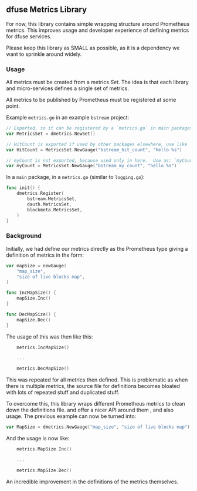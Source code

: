 ## dfuse Metrics Library

For now, this library contains simple wrapping structure around Prometheus
metrics. This improves usage and developer experience of defining metrics
for dfuse services.

Please keep this library as SMALL as possible, as it is a dependency
we want to sprinkle around widely.


### Usage

All metrics must be created from a metrics _Set_. The idea is that each
library and micro-services defines a single set of metrics.

All metrics to be published by Prometheus must be registered at some
point.

Example `metrics.go` in an example `bstream` project:

```go
// Exported, so it can be registered by a `metrics.go` in main packages.
var MetricsSet = dmetrics.NewSet()

// HitCount is exported if used by other packages elsewhere, use like `bstream.HitCount.Inc()`
var HitCount = MetricsSet.NewGauge("bstream_hit_count", "hello %s")

// myCount is not exported, because used only in here.  Use as: `myCount.Inc()`
var myCount = MetricsSet.NewGauge("bstream_my_count", "hello %s")
```

In a `main` package, in a `metrics.go` (similar to `logging.go`):

```go
func init() {
    dmetrics.Register(
        bstream.MetricsSet,
        dauth.MetricsSet,
        blockmeta.MetricsSet,
    )
}
```



### Background

Initially, we had define our metrics directly as the Prometheus type giving
a definition of metrics in the form:

```go
var mapSize = newGauge(
	"map_size",
	"size of live blocks map",
)

func IncMapSize() {
	mapSize.Inc()
}

func DecMapSize() {
	mapSize.Dec()
}
```

The usage of this was then like this:

```go
    metrics.IncMapSize()

    ...

    metrics.DecMapSize()
```

This was repeated for all metrics then defined. This is problematic as when there is multiple
metrics, the source file for definitions becomes bloated with lots of repeated stuff and duplicated
stuff.

To overcome this, this library wraps different Prometheus metrics to clean down the
definitions file.
and offer a nicer
API around them , and also usage. The previous example
can now be turned into:

```go
var MapSize = dmetrics.NewGauge("map_size", "size of live blocks map")
```

And the usage is now like:

```go
    metrics.MapSize.Inc()

    ...

    metrics.MapSize.Dec()
```

An incredible improvement in the definitions of the metrics themselves.
